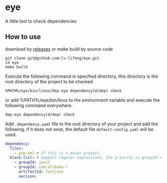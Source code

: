 # eye
A little tool to check dependencies

## How to use
download by [releases](https://github.com/lv-lifeng/eye/releases) or make build by source code
```shell
git clone git@github.com:lv-lifeng/eye.git
cd eye
make build 
```

Execute the following command in specified directory, this directory is the root directory of the project to be checked
```shell
%PATH%/eye/bin/linux/dep-eye dependency(d/dep) check
```
or add %PATH%/eye/bin/linux to the environment variable and execute the following command everywhere.
```shell
dep-eye dependency(d/dep) check
```

Add `.dependency.yaml` file to the root directory of your project and add the following, if it does not exist, the default file `default-config.yaml` will be used.
```yaml
dependency:
  files:
    - pom.xml # If this is a maven project.
  black-list: # Support regular expressions, the priority is groupId > artifactId > version
    - groupId: junit
    - groupId: com.alibaba.*
      artifactId: fastjson
      version:
```

